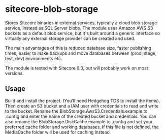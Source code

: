 # sitecore-blob-storage
Stores Sitecore binaries in external services, typically a cloud blob storage service, 
instead as SQL Server blobs. The module uses Amazon AWS S3 buckets as a default blob
service, but it's built around a generic interface so virtually any external storage
provider can be created and used.

The main advantages of this is reduced database size, faster publishing times, easier
to make backups and move databases between (prod, stage, test, dev) environments etc.

The module is tested with Sitecore 9.3, but will probably work on most versions.

## Usage
Build and install the project. (You'll need Hedgehog TDS to install the items).
Then create an S3 bucket and a IAM user with credentials to read and write to the
bucket. Rename the BlobStorage.AwsS3.Credentials.example to .config and enter the name 
of the created bucket and credentials. 
You can also rename the BlobStorage.DiskCache.example to .config and set your
preferred cache folder and working databases. If this file is not defined, the 
MediaCache folder will be used for caching instead.